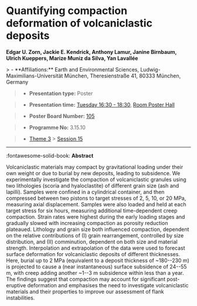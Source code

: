 # Quantifying compaction deformation of volcaniclastic deposits

**Edgar U. Zorn, Jackie E. Kendrick, Anthony Lamur, Janine Birnbaum, Ulrich Kueppers, Marize Muniz da Silva, Yan Lavallée**

<!-- more -->> - **Affiliations:** Earth and Environmental Sciences, Ludwig-Maximilians-Universität München, Theresienstraße 41, 80333 München, Germany 

> - **Presentation type:** Poster

> - **Presentation time:** [Tuesday 16:30 - 18:30](../sessions_comparison.md#__tabbed_2_6), [Room Poster Hall](../maps_venue.md#__tabbed_1_1)

> - **Poster Board Number:** [105](../map_poster_boards.md#tuesday)

> - **Programme No:** 3.15.10

> - [Theme 3](../theme3.md) > [Session 15](../sessions/session-3-15.md)

--- 

:fontawesome-solid-book: **Abstract**

Volcaniclastic materials may compact by gravitational loading under their own weight or due to burial by new deposits, leading to subsidence. We experimentally investigate the compaction of volcaniclastic granules using two lithologies (scoria and hyaloclastite) of different grain size (ash and lapilli). Samples were confined in a cylindrical container, and then compressed between two pistons to target stresses of 2, 5, 10, or 20 MPa, measuring axial displacement. Samples were also loaded and held at each target stress for six hours, measuring additional time-dependent creep compaction. Strain rates were highest during the early loading stages and gradually slowed with increasing compaction as porosity reduction plateaued. Lithology and grain size both influenced compaction, dependent on the relative contributions of (I) grain rearrangement, controlled by size distribution, and (II) comminution, dependent on both size and material strength. Interpolation and extrapolation of the data were used to forecast surface deformation for volcaniclastic deposits of different thicknesses. Here, burial up to 2 MPa (equivalent to a deposit thickness of ~180--230 m) is projected to cause a (near instantaneous) surface subsidence of 24--55 m, with creep adding another ~1--3 m subsidence within less than a year. The findings suggest that compaction may account for significant post-eruptive deformation and emphasises the need to investigate volcaniclastic materials and their properties to improve our assessment of flank instabilities.

